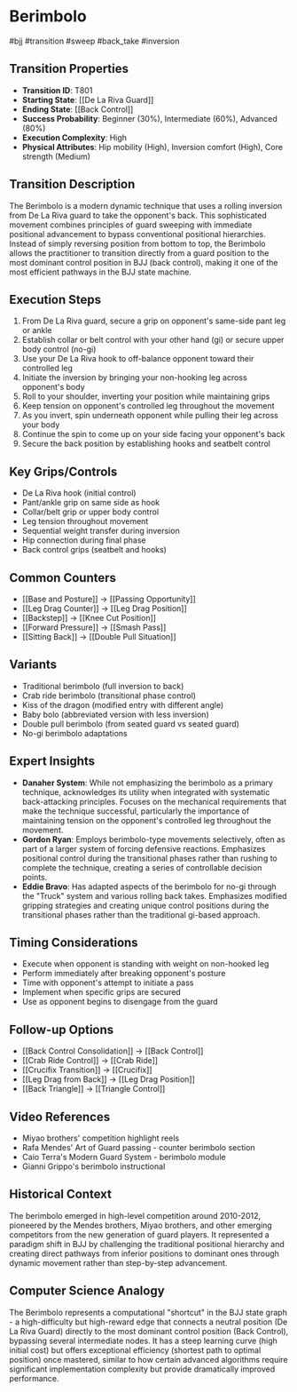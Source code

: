 <!-- Schema Markup for SEO -->
<script type="application/ld+json">
{
  "@context": "https://schema.org",
  "@type": "WebPage",
  "name": "Berimbolo",
  "description": "The Berimbolo is a modern dynamic technique that uses a rolling inversion from De La Riva guard to take the opponent's back. This sophisticated movement combines principles of guard sweeping with i...",
  "url": "https://bjjgraph.com/systems/berimbolo",
  "isPartOf": {
    "@type": "WebSite",
    "name": "BJJ Graph",
    "url": "https://bjjgraph.com"
  }
}
</script>
<script type="application/ld+json">
{
  "@context": "https://schema.org",
  "@type": "BreadcrumbList",
  "itemListElement": [
    {
      "@type": "ListItem",
      "position": 1,
      "name": "Home",
      "item": "https://bjjgraph.com/"
    },
    {
      "@type": "ListItem",
      "position": 2,
      "name": "Systems",
      "item": "https://bjjgraph.com/systems/"
    },
    {
      "@type": "ListItem",
      "position": 3,
      "name": "Berimbolo",
      "item": "https://bjjgraph.com/systems/berimbolo"
    }
  ]
}
</script>


# Berimbolo
#bjj #transition #sweep #back_take #inversion

## Transition Properties
- **Transition ID**: T801
- **Starting State**: [[De La Riva Guard]]
- **Ending State**: [[Back Control]]
- **Success Probability**: Beginner (30%), Intermediate (60%), Advanced (80%)
- **Execution Complexity**: High
- **Physical Attributes**: Hip mobility (High), Inversion comfort (High), Core strength (Medium)

## Transition Description
The Berimbolo is a modern dynamic technique that uses a rolling inversion from De La Riva guard to take the opponent's back. This sophisticated movement combines principles of guard sweeping with immediate positional advancement to bypass conventional positional hierarchies. Instead of simply reversing position from bottom to top, the Berimbolo allows the practitioner to transition directly from a guard position to the most dominant control position in BJJ (back control), making it one of the most efficient pathways in the BJJ state machine.

## Execution Steps
1. From De La Riva guard, secure a grip on opponent's same-side pant leg or ankle
2. Establish collar or belt control with your other hand (gi) or secure upper body control (no-gi)
3. Use your De La Riva hook to off-balance opponent toward their controlled leg
4. Initiate the inversion by bringing your non-hooking leg across opponent's body
5. Roll to your shoulder, inverting your position while maintaining grips
6. Keep tension on opponent's controlled leg throughout the movement
7. As you invert, spin underneath opponent while pulling their leg across your body
8. Continue the spin to come up on your side facing your opponent's back
9. Secure the back position by establishing hooks and seatbelt control

## Key Grips/Controls
- De La Riva hook (initial control)
- Pant/ankle grip on same side as hook
- Collar/belt grip or upper body control
- Leg tension throughout movement
- Sequential weight transfer during inversion
- Hip connection during final phase
- Back control grips (seatbelt and hooks)

## Common Counters
- [[Base and Posture]] → [[Passing Opportunity]]
- [[Leg Drag Counter]] → [[Leg Drag Position]]
- [[Backstep]] → [[Knee Cut Position]]
- [[Forward Pressure]] → [[Smash Pass]]
- [[Sitting Back]] → [[Double Pull Situation]]

## Variants
- Traditional berimbolo (full inversion to back)
- Crab ride berimbolo (transitional phase control)
- Kiss of the dragon (modified entry with different angle)
- Baby bolo (abbreviated version with less inversion)
- Double pull berimbolo (from seated guard vs seated guard)
- No-gi berimbolo adaptations

## Expert Insights
- **Danaher System**: While not emphasizing the berimbolo as a primary technique, acknowledges its utility when integrated with systematic back-attacking principles. Focuses on the mechanical requirements that make the technique successful, particularly the importance of maintaining tension on the opponent's controlled leg throughout the movement.
- **Gordon Ryan**: Employs berimbolo-type movements selectively, often as part of a larger system of forcing defensive reactions. Emphasizes positional control during the transitional phases rather than rushing to complete the technique, creating a series of controllable decision points.
- **Eddie Bravo**: Has adapted aspects of the berimbolo for no-gi through the "Truck" system and various rolling back takes. Emphasizes modified gripping strategies and creating unique control positions during the transitional phases rather than the traditional gi-based approach.

## Timing Considerations
- Execute when opponent is standing with weight on non-hooked leg
- Perform immediately after breaking opponent's posture
- Time with opponent's attempt to initiate a pass
- Implement when specific grips are secured
- Use as opponent begins to disengage from the guard

## Follow-up Options
- [[Back Control Consolidation]] → [[Back Control]]
- [[Crab Ride Control]] → [[Crab Ride]]
- [[Crucifix Transition]] → [[Crucifix]]
- [[Leg Drag from Back]] → [[Leg Drag Position]]
- [[Back Triangle]] → [[Triangle Control]]

## Video References
- Miyao brothers' competition highlight reels
- Rafa Mendes' Art of Guard passing - counter berimbolo section
- Caio Terra's Modern Guard System - berimbolo module
- Gianni Grippo's berimbolo instructional

## Historical Context
The berimbolo emerged in high-level competition around 2010-2012, pioneered by the Mendes brothers, Miyao brothers, and other emerging competitors from the new generation of guard players. It represented a paradigm shift in BJJ by challenging the traditional positional hierarchy and creating direct pathways from inferior positions to dominant ones through dynamic movement rather than step-by-step advancement.

## Computer Science Analogy
The Berimbolo represents a computational "shortcut" in the BJJ state graph - a high-difficulty but high-reward edge that connects a neutral position (De La Riva Guard) directly to the most dominant control position (Back Control), bypassing several intermediate nodes. It has a steep learning curve (high initial cost) but offers exceptional efficiency (shortest path to optimal position) once mastered, similar to how certain advanced algorithms require significant implementation complexity but provide dramatically improved performance.

